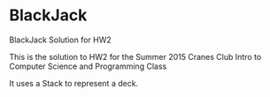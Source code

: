 # BlackJack
BlackJack Solution for HW2

This is the solution to HW2 for the Summer 2015 Cranes Club Intro to Computer Science and Programming Class

It uses a Stack to represent a deck.
